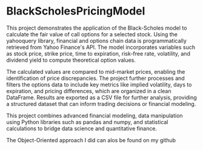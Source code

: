 # BlackScholesPricingModel
This project demonstrates the application of the Black-Scholes model to calculate the fair value of call options for a selected stock. Using the yahooquery library, financial and options chain data is programmatically retrieved from Yahoo Finance's API. The model incorporates variables such as stock price, strike price, time to expiration, risk-free rate, volatility, and dividend yield to compute theoretical option values.

The calculated values are compared to mid-market prices, enabling the identification of price discrepancies. The project further processes and filters the options data to include key metrics like implied volatility, days to expiration, and pricing differences, which are organized in a clean DataFrame. Results are exported as a CSV file for further analysis, providing a structured dataset that can inform trading decisions or financial modeling.

This project combines advanced financial modeling, data manipulation using Python libraries such as pandas and numpy, and statistical calculations to bridge data science and quantitative finance.

The Object-Oriented approach I did can alos be found on my github
